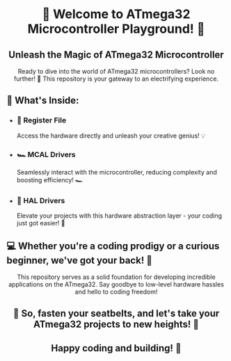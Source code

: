 <h1 align="center">🚀 Welcome to ATmega32 Microcontroller Playground! 🚀</h1>

<h2 align="center">Unleash the Magic of ATmega32 Microcontroller</h2>

<p align="center">
    Ready to dive into the world of ATmega32 microcontrollers? Look no further! 🌟 This repository is your gateway to an electrifying experience.
</p>

<h2>🧰 What's Inside:</h2>

<ul>
    <li>
        <h3>📝 Register File</h3>
        <p>Access the hardware directly and unleash your creative genius! 💡</p>
    </li>
    <li>
        <h3>🏎️ MCAL Drivers</h3>
        <p>Seamlessly interact with the microcontroller, reducing complexity and boosting efficiency! 🏎️</p>
    </li>
    <li>
        <h3>🔌 HAL Drivers</h3>
        <p>Elevate your projects with this hardware abstraction layer - your coding just got easier! 🔌</p>
    </li>
</ul>

<h2>💻 Whether you're a coding prodigy or a curious beginner, we've got your back! 💪</h2>

<p align="center">
    This repository serves as a solid foundation for developing incredible applications on the ATmega32. Say goodbye to low-level hardware hassles and hello to coding freedom!
</p>

<h2 align="center">🚀 So, fasten your seatbelts, and let's take your ATmega32 projects to new heights! 🚀</h2>


<h2 align="center">Happy coding and building! 🎉</h2>

